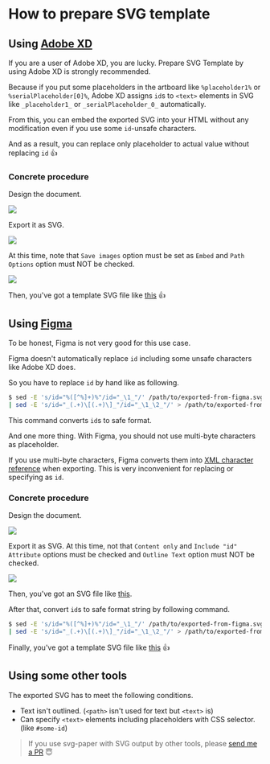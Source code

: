 # How to prepare SVG template

## Using [Adobe XD](https://www.adobe.com/products/xd.html)

If you are a user of Adobe XD, you are lucky. Prepare SVG Template by using Adobe XD is strongly recommended.

Because if you put some placeholders in the artboard like `%placeholder1%` or `%serialPlaceholder[0]%`, Adobe XD assigns `id`s to `<text>` elements in SVG like `_placeholder1_` or `_serialPlaceholder_0_`
automatically.

From this, you can embed the exported SVG into your HTML without any modification even if you use some `id`-unsafe characters.

And as a result, you can replace only placeholder to actual value without replacing `id` 👍

### Concrete procedure

Design the document.

![](https://user-images.githubusercontent.com/4360663/121792479-2ff4c900-cc30-11eb-97cd-882620123a42.png)

Export it as SVG.

![](https://user-images.githubusercontent.com/4360663/121792386-05eed700-cc2f-11eb-9874-b98e832815bd.png)

At this time, note that `Save images` option must be set as `Embed` and `Path Options` option must NOT be checked.

![](https://user-images.githubusercontent.com/4360663/121792394-29198680-cc2f-11eb-8e09-7fa29a7b65e1.png)

Then, you've got a template SVG file like [this](../js/tests/resources/real-world-paper-xd.svg) 👍

## Using [Figma](https://www.figma.com/)

To be honest, Figma is not very good for this use case.

Figma doesn't automatically replace `id` including some unsafe characters like Adobe XD does.

So you have to replace `id` by hand like as following.

```bash
$ sed -E 's/id="%([^%]+)%"/id="_\1_"/' /path/to/exported-from-figma.svg \
| sed -E 's/id="_(.+)\[(.+)\]_"/id="_\1_\2_"/' > /path/to/exported-from-figma-tweaked.svg
```

This command converts `id`s to safe format.

And one more thing. With Figma, you should not use multi-byte characters as placeholder.

If you use multi-byte characters, Figma converts them into [XML character reference](https://en.wikipedia.org/wiki/List_of_XML_and_HTML_character_entity_references#Character_reference_overview) when exporting. This is very inconvenient for replacing or specifying as `id`.

### Concrete procedure

Design the document.

![](https://user-images.githubusercontent.com/4360663/121792484-4a2ea700-cc30-11eb-8ab9-9b479065ef8c.png)

Export it as SVG. At this time, not that `Content only` and `Include "id" Attribute` options must be checked and `Outline Text` option must NOT be checked.

![](https://user-images.githubusercontent.com/4360663/121792512-c1643b00-cc30-11eb-8372-279337d570b4.png)

Then, you've got an SVG file like [this](../js/tests/resources/real-world-paper-figma.svg).

After that, convert `id`s to safe format string by following command.

```bash
$ sed -E 's/id="%([^%]+)%"/id="_\1_"/' /path/to/exported-from-figma.svg \
| sed -E 's/id="_(.+)\[(.+)\]_"/id="_\1_\2_"/' > /path/to/exported-from-figma-tweaked.svg
```

Finally, you've got a template SVG file like [this](../js/tests/resources/real-world-paper-figma-tweaked.svg) 👍

## Using some other tools

The exported SVG has to meet the following conditions.

* Text isn't outlined. (`<path>` isn't used for text but `<text>` is)
* Can specify `<text>` elements including placeholders with CSS selector. (like `#some-id`)

> If you use svg-paper with SVG output by other tools, please [send me a PR](https://github.com/ttskch/svg-paper/edit/main/docs/workflows/README.md) 😇
